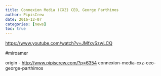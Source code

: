 ```yaml
---
title: Connexion Media (CXZ) CEO, George Parthimos
author: PipisCrew
date: 2016-12-07
categories: [news]
toc: true
---
```


https://www.youtube.com/watch?v=JMfxvSzwLCQ

#miroamer

origin - http://www.pipiscrew.com/?p=6354 connexion-media-cxz-ceo-george-parthimos